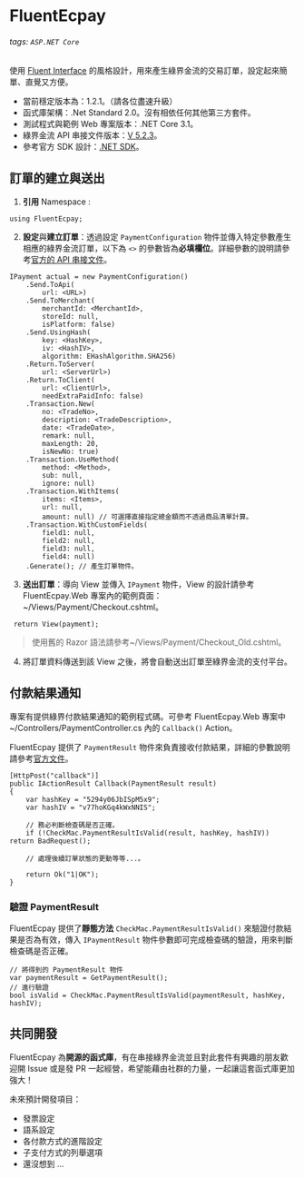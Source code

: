 # FluentEcpay

###### tags: `ASP.NET Core`

使用 [Fluent Interface](https://zh.wikipedia.org/wiki/%E6%B5%81%E5%BC%8F%E6%8E%A5%E5%8F%A3) 的風格設計，用來產生綠界金流的交易訂單，設定起來簡單、直覺又方便。

* 當前穩定版本為：1.2.1。（請各位盡速升級）
* 函式庫架構：.Net Standard 2.0。沒有相依任何其他第三方套件。
* 測試程式與範例 Web 專案版本：.NET Core 3.1。
* 綠界金流 API 串接文件版本：[V 5.2.3][doc]。
* 參考官方 SDK 設計：[.NET SDK](https://github.com/ECPay/ECpayAIO_Net)。

## 訂單的建立與送出

1. **引用** Namespace : 
```csharp=
using FluentEcpay;
```
2. **設定**與**建立訂單**：透過設定 `PaymentConfiguration` 物件並傳入特定參數產生相應的綠界金流訂單，以下為 `<>` 的參數皆為**必填欄位**。詳細參數的說明請參考[官方的 API 串接文件][doc]。
```csharp=
IPayment actual = new PaymentConfiguration()
    .Send.ToApi(
        url: <URL>)
    .Send.ToMerchant(
        merchantId: <MerchantId>,
        storeId: null,
        isPlatform: false)
    .Send.UsingHash(
        key: <HashKey>,
        iv: <HashIV>,
        algorithm: EHashAlgorithm.SHA256)
    .Return.ToServer(
        url: <ServerUrl>)
    .Return.ToClient(
        url: <ClientUrl>,
        needExtraPaidInfo: false)
    .Transaction.New(
        no: <TradeNo>,
        description: <TradeDescription>,
        date: <TradeDate>,
        remark: null,
        maxLength: 20,
        isNewNo: true)
    .Transaction.UseMethod(
        method: <Method>,
        sub: null,
        ignore: null)
    .Transaction.WithItems(
        items: <Items>,
        url: null,
        amount: null) // 可選擇直接指定總金額而不透過商品清單計算。
    .Transaction.WithCustomFields(
        field1: null,
        field2: null,
        field3: null,
        field4: null)
    .Generate(); // 產生訂單物件。
```
3. **送出訂單**：導向 View 並傳入 `IPayment` 物件，View 的設計請參考 FluentEcpay.Web 專案內的範例頁面：~/Views/Payment/Checkout.cshtml。
```csharp=
 return View(payment);
```
> 使用舊的 Razor 語法請參考~/Views/Payment/Checkout_Old.cshtml。
4. 將訂單資料傳送到該 View 之後，將會自動送出訂單至綠界金流的支付平台。

## 付款結果通知

專案有提供綠界付款結果通知的範例程式碼。可參考 FluentEcpay.Web 專案中 ~/Controllers/PaymentController.cs 內的 `Callback()` Action。

FluentEcpay 提供了 `PaymentResult` 物件來負責接收付款結果，詳細的參數說明請參考[官方文件][doc]。
```csharp=
[HttpPost("callback")]
public IActionResult Callback(PaymentResult result)
{
    var hashKey = "5294y06JbISpM5x9";
    var hashIV = "v77hoKGq4kWxNNIS";
    
    // 務必判斷檢查碼是否正確。
    if (!CheckMac.PaymentResultIsValid(result, hashKey, hashIV)) return BadRequest();

    // 處理後續訂單狀態的更動等等...。

    return Ok("1|OK");
}
```

### 驗證 PaymentResult

FluentEcpay 提供了**靜態方法** `CheckMac.PaymentResultIsValid()` 來驗證付款結果是否為有效，傳入 `IPaymentResult` 物件參數即可完成檢查碼的驗證，用來判斷檢查碼是否正確。

```csharp=
// 將得到的 PaymentResult 物件
var paymentResult = GetPaymentResult(); 
// 進行驗證
bool isValid = CheckMac.PaymentResultIsValid(paymentResult, hashKey, hashIV);
```

## 共同開發

FluentEcpay 為**開源的函式庫**，有在串接綠界金流並且對此套件有興趣的朋友歡迎開 Issue 或是發 PR 一起經營，希望能藉由社群的力量，一起讓這套函式庫更加強大！

未來預計開發項目：
* 發票設定
* 語系設定
* 各付款方式的進階設定
* 子支付方式的列舉選項
* 還沒想到 ...

[doc]:https://www.ecpay.com.tw/Content/files/ecpay_011.pdf
